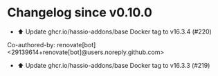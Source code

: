 # Changelog since v0.10.0
- ⬆️ Update ghcr.io/hassio-addons/base Docker tag to v16.3.4 (#220)

Co-authored-by: renovate[bot] <29139614+renovate[bot]@users.noreply.github.com> 
- ⬆️ Update ghcr.io/hassio-addons/base Docker tag to v16.3.3 (#219) 

